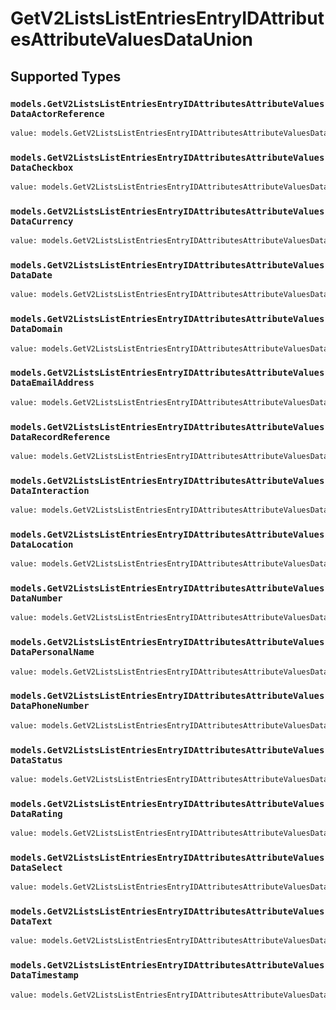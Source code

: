 # GetV2ListsListEntriesEntryIDAttributesAttributeValuesDataUnion


## Supported Types

### `models.GetV2ListsListEntriesEntryIDAttributesAttributeValuesDataActorReference`

```python
value: models.GetV2ListsListEntriesEntryIDAttributesAttributeValuesDataActorReference = /* values here */
```

### `models.GetV2ListsListEntriesEntryIDAttributesAttributeValuesDataCheckbox`

```python
value: models.GetV2ListsListEntriesEntryIDAttributesAttributeValuesDataCheckbox = /* values here */
```

### `models.GetV2ListsListEntriesEntryIDAttributesAttributeValuesDataCurrency`

```python
value: models.GetV2ListsListEntriesEntryIDAttributesAttributeValuesDataCurrency = /* values here */
```

### `models.GetV2ListsListEntriesEntryIDAttributesAttributeValuesDataDate`

```python
value: models.GetV2ListsListEntriesEntryIDAttributesAttributeValuesDataDate = /* values here */
```

### `models.GetV2ListsListEntriesEntryIDAttributesAttributeValuesDataDomain`

```python
value: models.GetV2ListsListEntriesEntryIDAttributesAttributeValuesDataDomain = /* values here */
```

### `models.GetV2ListsListEntriesEntryIDAttributesAttributeValuesDataEmailAddress`

```python
value: models.GetV2ListsListEntriesEntryIDAttributesAttributeValuesDataEmailAddress = /* values here */
```

### `models.GetV2ListsListEntriesEntryIDAttributesAttributeValuesDataRecordReference`

```python
value: models.GetV2ListsListEntriesEntryIDAttributesAttributeValuesDataRecordReference = /* values here */
```

### `models.GetV2ListsListEntriesEntryIDAttributesAttributeValuesDataInteraction`

```python
value: models.GetV2ListsListEntriesEntryIDAttributesAttributeValuesDataInteraction = /* values here */
```

### `models.GetV2ListsListEntriesEntryIDAttributesAttributeValuesDataLocation`

```python
value: models.GetV2ListsListEntriesEntryIDAttributesAttributeValuesDataLocation = /* values here */
```

### `models.GetV2ListsListEntriesEntryIDAttributesAttributeValuesDataNumber`

```python
value: models.GetV2ListsListEntriesEntryIDAttributesAttributeValuesDataNumber = /* values here */
```

### `models.GetV2ListsListEntriesEntryIDAttributesAttributeValuesDataPersonalName`

```python
value: models.GetV2ListsListEntriesEntryIDAttributesAttributeValuesDataPersonalName = /* values here */
```

### `models.GetV2ListsListEntriesEntryIDAttributesAttributeValuesDataPhoneNumber`

```python
value: models.GetV2ListsListEntriesEntryIDAttributesAttributeValuesDataPhoneNumber = /* values here */
```

### `models.GetV2ListsListEntriesEntryIDAttributesAttributeValuesDataStatus`

```python
value: models.GetV2ListsListEntriesEntryIDAttributesAttributeValuesDataStatus = /* values here */
```

### `models.GetV2ListsListEntriesEntryIDAttributesAttributeValuesDataRating`

```python
value: models.GetV2ListsListEntriesEntryIDAttributesAttributeValuesDataRating = /* values here */
```

### `models.GetV2ListsListEntriesEntryIDAttributesAttributeValuesDataSelect`

```python
value: models.GetV2ListsListEntriesEntryIDAttributesAttributeValuesDataSelect = /* values here */
```

### `models.GetV2ListsListEntriesEntryIDAttributesAttributeValuesDataText`

```python
value: models.GetV2ListsListEntriesEntryIDAttributesAttributeValuesDataText = /* values here */
```

### `models.GetV2ListsListEntriesEntryIDAttributesAttributeValuesDataTimestamp`

```python
value: models.GetV2ListsListEntriesEntryIDAttributesAttributeValuesDataTimestamp = /* values here */
```

